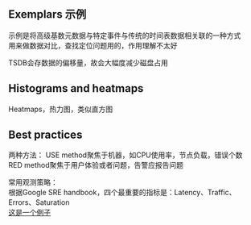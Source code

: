 ## Exemplars 示例

示例是将高级基数元数据与特定事件与传统的时间表数据相关联的一种方式  
用来做数据对比，查找定位问题用的，作用理解不太好  

TSDB会存数据的偏移量，故会大幅度减少磁盘占用  

## Histograms and heatmaps

Heatmaps，热力图，类似直方图

## Best practices

两种方法： 
USE method聚焦于机器，如CPU使用率，节点负载，错误个数  
RED method聚焦于用户体验或者问题，告警应报告问题

常用观测策略：  
根据Google SRE handbook，四个最重要的指标是：Latency、Traffic、Errors、Saturation  
[这是一个例子](https://play.grafana.org/d/000000109/the-four-golden-signals?orgId=1)